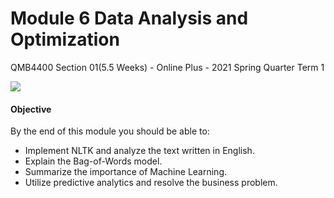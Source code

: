 # Module 6 Data Analysis and Optimization

QMB4400 Section 01(5.5 Weeks) - Online Plus - 2021 Spring Quarter Term 1

![](RackMultipart20210512-4-1o2ikvm_html_237499165a11f2b9.gif)

#### **Objective**

By the end of this module you should be able to:

- Implement NLTK and analyze the text written in English.
- Explain the Bag-of-Words model.
- Summarize the importance of Machine Learning.
- Utilize predictive analytics and resolve the business problem.